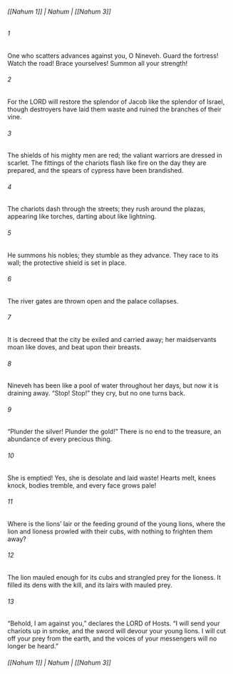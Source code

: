 ###### [[Nahum 1]] | Nahum | [[Nahum 3]]

###### 1
One who scatters advances against you, O Nineveh. Guard the fortress! Watch the road! Brace yourselves! Summon all your strength!
###### 2
For the LORD will restore the splendor of Jacob like the splendor of Israel, though destroyers have laid them waste and ruined the branches of their vine.
###### 3
The shields of his mighty men are red; the valiant warriors are dressed in scarlet. The fittings of the chariots flash like fire on the day they are prepared, and the spears of cypress have been brandished.
###### 4
The chariots dash through the streets; they rush around the plazas, appearing like torches, darting about like lightning.
###### 5
He summons his nobles; they stumble as they advance. They race to its wall; the protective shield is set in place.
###### 6
The river gates are thrown open and the palace collapses.
###### 7
It is decreed that the city be exiled and carried away; her maidservants moan like doves, and beat upon their breasts.
###### 8
Nineveh has been like a pool of water throughout her days, but now it is draining away. “Stop! Stop!” they cry, but no one turns back.
###### 9
“Plunder the silver! Plunder the gold!” There is no end to the treasure, an abundance of every precious thing.
###### 10
She is emptied! Yes, she is desolate and laid waste! Hearts melt, knees knock, bodies tremble, and every face grows pale!
###### 11
Where is the lions’ lair or the feeding ground of the young lions, where the lion and lioness prowled with their cubs, with nothing to frighten them away?
###### 12
The lion mauled enough for its cubs and strangled prey for the lioness. It filled its dens with the kill, and its lairs with mauled prey.
###### 13
“Behold, I am against you,” declares the LORD of Hosts. “I will send your chariots up in smoke, and the sword will devour your young lions. I will cut off your prey from the earth, and the voices of your messengers will no longer be heard.”

###### [[Nahum 1]] | Nahum | [[Nahum 3]]
